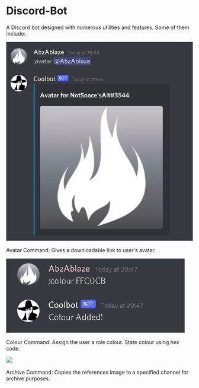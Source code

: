 # Discord-Bot
A Discord bot designed with numerous utilities and features. Some of them include:

![](screenshots/avatar.png)

Avatar Command: Gives a downloadable link to user's avatar.

![](screenshots/colour.png)

Colour Command: Assign the user a role colour. State colour using hex code.

![](screenshots/archive.png)

Archive Command: Copies the references image to a specified channel for archive purposes. 



